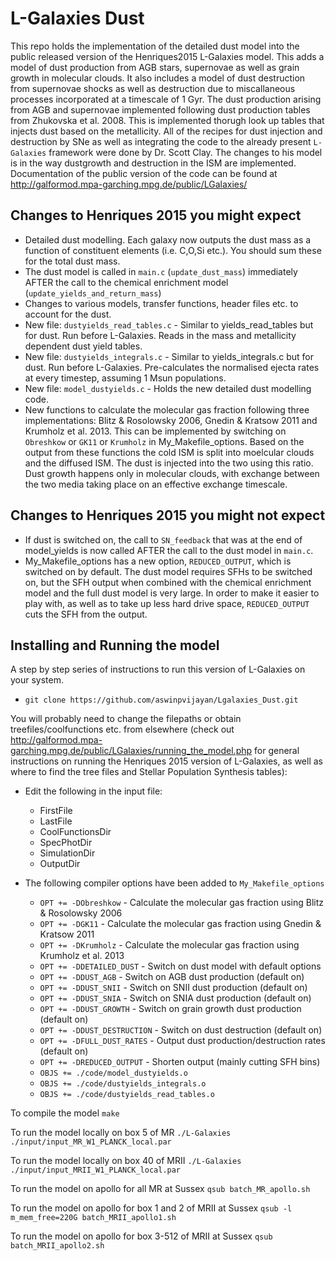 # L-Galaxies Dust

This repo holds the implementation of the detailed dust model into the public released version of the Henriques2015 L-Galaxies model. This adds a model of dust production from AGB stars, supernovae as well as grain growth in molecular clouds. It also includes a model of dust destruction from supernovae shocks as well as destruction due to miscallaneous processes incorporated at a timescale of 1 Gyr. The dust production arising from AGB and supernovae implemented following dust production tables from Zhukovska et al. 2008. This is implemented thorugh look up tables that injects dust based on the metallicity. All of the recipes for dust injection and destruction by SNe as well as integrating the code to the already present ```L-Galaxies``` framework were done by Dr. Scott Clay. The changes to his model is in the way dustgrowth and destruction in the ISM are implemented. Documentation of the public version of the code can be found at http://galformod.mpa-garching.mpg.de/public/LGalaxies/

## Changes to Henriques 2015 you might expect

* Detailed dust modelling. Each galaxy now outputs the dust mass as a function of constituent elements (i.e. C,O,Si etc.). You should sum these for the total dust mass. 
* The dust model is called in ```main.c``` (```update_dust_mass```) immediately AFTER the call to the chemical enrichment model (```update_yields_and_return_mass```)
* Changes to various models, transfer functions, header files etc. to account for the dust. 
* New file: ```dustyields_read_tables.c``` - Similar to yields_read_tables but for dust. Run before L-Galaxies. Reads in the mass and metallicity dependent dust yield tables. 
* New file: ```dustyields_integrals.c``` - Similar to yields_integrals.c but for dust. Run before L-Galaxies. Pre-calculates the normalised ejecta rates at every timestep, assuming 1 Msun populations. 
* New file: ```model_dustyields.c``` - Holds the new detailed dust modelling code.
* New functions to calculate the molecular gas fraction following three implementations: Blitz & Rosolowsky 2006, Gnedin & Kratsow 2011 and Krumholz et al. 2013. This can be implemented by switching on ```Obreshkow``` or ```GK11``` or ```Krumholz``` in  My_Makefile_options. Based on the output from these functions the cold ISM is split into moelcular clouds and the diffused ISM. The dust is injected into the two using this ratio. Dust growth happens only in molecular clouds, with exchange between the two media taking place on an effective exchange timescale.


## Changes to Henriques 2015 you might not expect

* If dust is switched on, the call to ```SN_feedback``` that was at the end of model_yields is now called AFTER the call to the dust model in ```main.c```. 
* My_Makefile_options has a new option, ```REDUCED_OUTPUT```, which is switched on by default. The dust model requires SFHs to be switched on, but the SFH output when combined with the chemical enrichment model and the full dust model is very large. In order to make it easier to play with, as well as to take up less hard drive space, ```REDUCED_OUTPUT``` cuts the SFH from the output. 


## Installing and Running the model

A step by step series of instructions to run this version of L-Galaxies on your system. 

* ```git clone https://github.com/aswinpvijayan/Lgalaxies_Dust.git```

You will probably need to change the filepaths or obtain treefiles/coolfunctions etc. from elsewhere (check out http://galformod.mpa-garching.mpg.de/public/LGalaxies/running_the_model.php for general instructions on running the Henriques 2015 version of L-Galaxies, as well as where to find the tree files and Stellar Population Synthesis tables):

* Edit the following in the input file:
	* FirstFile
	* LastFile
	* CoolFunctionsDir
	* SpecPhotDir
	* SimulationDir
	* OutputDir
	
* The following compiler options have been added to ```My_Makefile_options```
    * ```OPT += -DObreshkow``` - Calculate the molecular gas fraction using Blitz & Rosolowsky 2006 
    * ```OPT += -DGK11``` - Calculate the molecular gas fraction using Gnedin & Kratsow 2011
    * ```OPT += -DKrumholz``` - Calculate the molecular gas fraction using Krumholz et al. 2013
	* ```OPT += -DDETAILED_DUST``` - Switch on dust model with default options
	* ```OPT += -DDUST_AGB``` - Switch on AGB dust production (default on)
	* ```OPT += -DDUST_SNII``` - Switch on SNII dust production (default on)
	* ```OPT += -DDUST_SNIA``` - Switch on SNIA dust production (default on)
	* ```OPT += -DDUST_GROWTH``` - Switch on grain growth dust production (default on)
	* ```OPT += -DDUST_DESTRUCTION``` - Switch on dust destruction (default on)
	* ```OPT += -DFULL_DUST_RATES``` - Output dust production/destruction rates (default on)
	* ```OPT += -DREDUCED_OUTPUT``` - Shorten output (mainly cutting SFH bins)
	* ```OBJS += ./code/model_dustyields.o ```
	* ```OBJS += ./code/dustyields_integrals.o```
	* ```OBJS += ./code/dustyields_read_tables.o```

To compile the model ```make```

To run the model locally on box 5 of MR   ```./L-Galaxies ./input/input_MR_W1_PLANCK_local.par```

To run the model locally on box 40 of MRII ```./L-Galaxies ./input/input_MRII_W1_PLANCK_local.par```

To run the model on apollo for all MR at Sussex ```qsub batch_MR_apollo.sh``` 

To run the model on apollo for box 1 and 2 of MRII at Sussex ```qsub -l m_mem_free=220G batch_MRII_apollo1.sh``` 

To run the model on apollo for box 3-512 of MRII at Sussex ```qsub batch_MRII_apollo2.sh``` 

